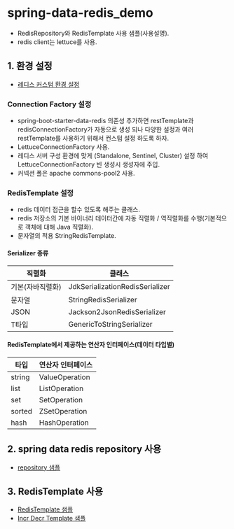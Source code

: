 # spring-data-redis_demo
* RedisRepository와 RedisTemplate 사용 샘플(사용설명).
* redis client는 lettuce를 사용.

## 1. 환경 설정
* [레디스 커스텀 환경 설정](./src/main/java/com/example/redis/config/RedisConfig.java)

### Connection Factory 설정
* spring-boot-starter-data-redis 의존성 추가하면 restTemplate과 redisConnectionFactory가 자동으로 생성 되나 다양한 설정과 여러 restTemplate를 사용하기 위해서 컨스텀 설정 하도록 하자.
* LettuceConnectionFactory 사용.
* 레디스 서버 구성 환경에 맞게 (Standalone, Sentinel, Cluster) 설정 하여 LettuceConnectionFactory 빈 생성시 생성자에 주입.
* 커넥션 폴은 apache commons-pool2 사용.

### RedisTemplate 설정 
* redis 데이터 접근을 할수 있도록 해주는 클래스.
* redis 저장소의 기본 바이너리 데이터간에 자동 직렬화 / 역직렬화를 수행(기본적으로 객체에 대해 Java 직렬화).
* 문자열의 적용 StringRedisTemplate.

#### Serializer 종류
| 직렬화 |클래스|
|-----|---|
|기본(자바직렬화)|JdkSerializationRedisSerializer|
| 문자열 |StringRedisSerializer|
| JSON |Jackson2JsonRedisSerializer|
| T타입 |GenericToStringSerializer<T>|

#### RedisTemplate에서 제공하는 연산자 인터페이스(데이터 타입별)
| 타입     |연산자 인터페이스|
|--------|---|
| string |ValueOperation|
| list   |ListOperation|
|set|SetOperation|
|sorted|ZSetOperation|
|hash|HashOperation|


## 2. spring data redis repository 사용
* [repository 샘플](./src/test/java/com/example/redis/repository/AvailablePointRedisRepositoryTest.java)

## 3. RedisTemplate 사용
* [RedisTemplate 샘플](./src/test/java/com/example/redis/repository/RedisTemplateTest.java)
* [Incr Decr Template 샘플](./src/test/java/com/example/redis/repository/IncrRedisTemplateTest.java)
